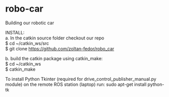 # robo-car
Building our robotic car 
 
INSTALL:  
a. In the catkin source folder checkout our repo  
$ cd ~/catkin_ws/src  
$ git clone https://github.com/zoltan-fedor/robo_car  
  
b. build the catkin package using catkin_make:  
$ cd ~/catkin_ws  
$ catkin_make  
  
  
To install Python Tkinter (required for drive_control_publisher_manual.py module) on the remote ROS station (laptop) run:
sudo apt-get install python-tk


